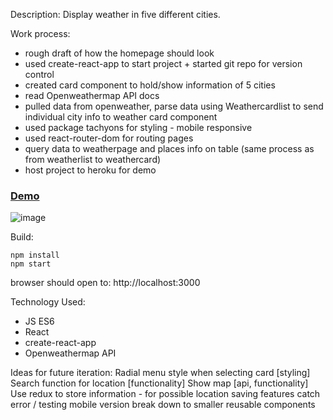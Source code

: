 Description: Display weather in five different cities.

Work process:
* rough draft of how the homepage should look
* used create-react-app to start project + started git repo for version control
* created card component to hold/show information of 5 cities
* read Openweathermap API docs
* pulled data from openweather, parse data using Weathercardlist to send individual city info to weather card component
* used package tachyons for styling  - mobile responsive
* used react-router-dom for routing pages
* query data to weatherpage and places info on table (same process as from weatherlist to weathercard)
* host project to heroku for demo

### [Demo](https://arcane-crag-82275.herokuapp.com/)
![image](https://user-images.githubusercontent.com/12747465/43614846-052e1c16-9683-11e8-9a4f-8d97d810092b.png)

Build:
```
npm install
npm start
```
browser should open to: http://localhost:3000

Technology Used:
* JS ES6
* React
* create-react-app
* Openweathermap API

Ideas for future iteration:
Radial menu style when selecting card [styling]
Search function for location [functionality]
Show map [api, functionality]
Use redux to store information - for possible location saving features
catch error / testing
mobile version
break down to smaller reusable components
